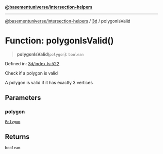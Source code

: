 [**@basementuniverse/intersection-helpers**](../../README.md)

***

[@basementuniverse/intersection-helpers](../../README.md) / [3d](../README.md) / polygonIsValid

# Function: polygonIsValid()

> **polygonIsValid**(`polygon`): `boolean`

Defined in: [3d/index.ts:522](https://github.com/basementuniverse/intersection-helpers/blob/3a364a58f0714fe52065b40529091d774e3a1a50/src/3d/index.ts#L522)

Check if a polygon is valid

A polygon is valid if it has exactly 3 vertices

## Parameters

### polygon

[`Polygon`](../types/type-aliases/Polygon.md)

## Returns

`boolean`
